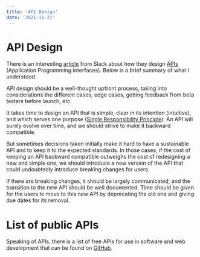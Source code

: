 ```yaml
---
title: 'API Design'
date: '2021-11-21'
---
```


# API Design

There is an interesting [article](https://slack.engineering/how-we-design-our-apis-at-slack/) from Slack about how they design [APIs](https://en.wikipedia.org/wiki/API) (Application Programming Interfaces). Below is a brief summary of what I understood.

API design should be a well-thought upfront process, taking into considerations the different cases, edge cases, getting feedback from beta testers before launch, etc.

It takes time to design an API that is simple, clear in its intention (intuitive), and which serves one purpose ([Single Responsibility Principle](https://en.wikipedia.org/wiki/Single-responsibility_principle)). An API will surely evolve over time, and we should strive to make it backward compatible. 

But sometimes decisions taken initially make it hard to have a sustainable API and to keep it to the expected standards.
In those cases, if the cost of keeping an API backward compatible outweighs the cost of redesigning a new and simple one, we should introduce a new version of the API that could undoubtedly introduce breaking changes for users. 

If there are breaking changes, it should be largely communicated, and the transition to the new API should be well documented. Time should be given for the users to move to this new API by deprecating the old one and giving due dates for its removal.

# List of public APIs

Speaking of APIs, there is a list of free APIs for use in software and web development that can be found on [GitHub](https://github.com/public-apis/public-apis).


